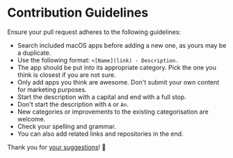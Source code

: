 # Contribution Guidelines
Ensure your pull request adheres to the following guidelines:
- Search included macOS apps before adding a new one, as yours may be a duplicate.
- Use the following format: `<[Name](link) - Description.`
- The app should be put into its appropriate category. Pick the one you think is closest if you are not sure.
- Only add apps you think are awesome. Don't submit your own content for marketing purposes.
- Start the description with a capital and end with a full stop.
- Don't start the description with `A` or `An`.
- New categories or improvements to the existing categorisation are welcome.
- Check your spelling and grammar.
- You can also add related links and repositories in the end.

Thank you for [your suggestions](../../edit/master/readme.md)! 💜